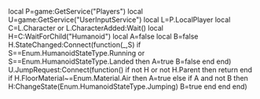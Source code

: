 local P=game:GetService("Players")
local U=game:GetService("UserInputService")
local L=P.LocalPlayer
local C=L.Character or L.CharacterAdded:Wait()
local H=C:WaitForChild("Humanoid")
local A=false
local B=false
H.StateChanged:Connect(function(_,S)
	if S==Enum.HumanoidStateType.Running or S==Enum.HumanoidStateType.Landed then
		A=true
		B=false
	end
end)
U.JumpRequest:Connect(function()
	if not H or not H.Parent then return end
	if H.FloorMaterial~=Enum.Material.Air then
		A=true
	else
		if A and not B then
			H:ChangeState(Enum.HumanoidStateType.Jumping)
			B=true
		end
	end
end)
